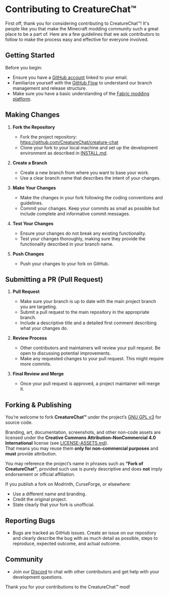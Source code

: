 # Contributing to CreatureChat™

First off, thank you for considering contributing to CreatureChat™! It's people like you that 
make the Minecraft modding community such a great place to be a part of. Here are a few 
guidelines that we ask contributors to follow to make the process easy and effective for 
everyone involved.

## Getting Started

Before you begin:

- Ensure you have a [GitHub account](https://github.com/CreatureChat/creature-chat) linked to your email.
- Familiarize yourself with the [GitHub Flow](https://docs.github.com/en/get-started/using-github/github-flow) to understand our branch management and release structure.
- Make sure you have a basic understanding of the [Fabric modding platform](https://fabricmc.net/).

## Making Changes

1. **Fork the Repository**
    - Fork the project repository: https://github.com/CreatureChat/creature-chat
    - Clone your fork to your local machine and set up the development environment as described in [INSTALL.md](INSTALL.md).

2. **Create a Branch**
    - Create a new branch from where you want to base your work.
    - Use a clear branch name that describes the intent of your changes.

3. **Make Your Changes**
    - Make the changes in your fork following the coding conventions and guidelines.
    - Commit your changes. Keep your commits as small as possible but include complete and informative commit messages.

4. **Test Your Changes**
    - Ensure your changes do not break any existing functionality.
    - Test your changes thoroughly, making sure they provide the functionality described in your branch name.

5. **Push Changes**
    - Push your changes to your fork on GitHub.

## Submitting a PR (Pull Request)

1. **Pull Request**
    - Make sure your branch is up to date with the main project branch you are targeting.
    - Submit a pull request to the main repository in the appropriate branch.
    - Include a descriptive title and a detailed first comment describing what your changes do.

2. **Review Process**
    - Other contributors and maintainers will review your pull request. Be open to discussing potential improvements.
    - Make any requested changes to your pull request. This might require more commits.

3. **Final Review and Merge**
    - Once your pull request is approved, a project maintainer will merge it.

## Forking & Publishing

You’re welcome to fork **CreatureChat™** under the project’s [GNU GPL v3](LICENSE.md) for source code.

Branding, art, documentation, screenshots, and other non-code assets are licensed under the **Creative Commons 
Attribution–NonCommercial 4.0 International** license (see [LICENSE-ASSETS.md](LICENSE-ASSETS.md)).  
That means you may reuse them **only for non-commercial purposes** and **must** provide attribution.

You may reference the project’s name in phrases such as **“Fork of CreatureChat”**, provided such
use is purely descriptive and does **not** imply endorsement or official affiliation.

If you publish a fork on Modrinth, CurseForge, or elsewhere:

- Use a different name and branding.
- Credit the original project.
- State clearly that your fork is unofficial.

## Reporting Bugs

- Bugs are tracked as GitHub issues. Create an issue on our repository and clearly describe the bug with as much detail as possible, steps to reproduce, expected outcome, and actual outcome.

## Community

- Join our [Discord](https://discord.gg/m9dvPFmN3e) to chat with other contributors and get help with your development questions.

Thank you for your contributions to the CreatureChat™ mod!
